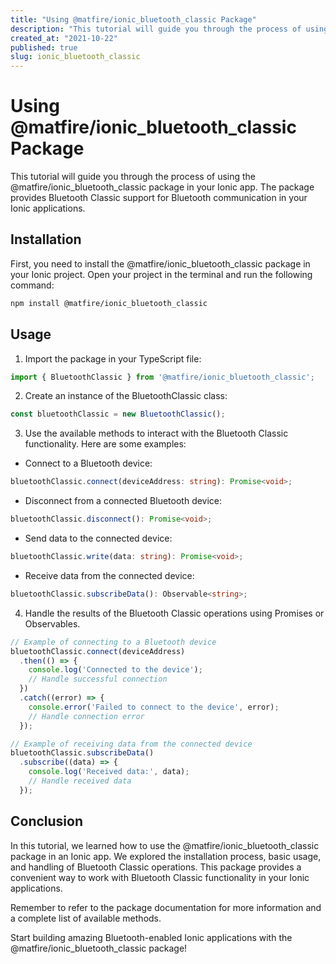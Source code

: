 ```yaml
---
title: "Using @matfire/ionic_bluetooth_classic Package"
description: "This tutorial will guide you through the process of using the @matfire/ionic_bluetooth_classic package in your Ionic app."
created_at: "2021-10-22"
published: true
slug: ionic_bluetooth_classic
---
```


# Using @matfire/ionic_bluetooth_classic Package

This tutorial will guide you through the process of using the @matfire/ionic_bluetooth_classic package in your Ionic app. The package provides Bluetooth Classic support for Bluetooth communication in your Ionic applications.

## Installation

First, you need to install the @matfire/ionic_bluetooth_classic package in your Ionic project. Open your project in the terminal and run the following command:

```bash
npm install @matfire/ionic_bluetooth_classic
```

## Usage

1. Import the package in your TypeScript file:

```typescript
import { BluetoothClassic } from '@matfire/ionic_bluetooth_classic';
```

2. Create an instance of the BluetoothClassic class:

```typescript
const bluetoothClassic = new BluetoothClassic();
```

3. Use the available methods to interact with the Bluetooth Classic functionality. Here are some examples:

- Connect to a Bluetooth device:

```typescript
bluetoothClassic.connect(deviceAddress: string): Promise<void>;
```

- Disconnect from a connected Bluetooth device:

```typescript
bluetoothClassic.disconnect(): Promise<void>;
```

- Send data to the connected device:

```typescript
bluetoothClassic.write(data: string): Promise<void>;
```

- Receive data from the connected device:

```typescript
bluetoothClassic.subscribeData(): Observable<string>;
```

4. Handle the results of the Bluetooth Classic operations using Promises or Observables.

```typescript
// Example of connecting to a Bluetooth device
bluetoothClassic.connect(deviceAddress)
  .then(() => {
    console.log('Connected to the device');
    // Handle successful connection
  })
  .catch((error) => {
    console.error('Failed to connect to the device', error);
    // Handle connection error
  });
```

```typescript
// Example of receiving data from the connected device
bluetoothClassic.subscribeData()
  .subscribe((data) => {
    console.log('Received data:', data);
    // Handle received data
  });
```

## Conclusion

In this tutorial, we learned how to use the @matfire/ionic_bluetooth_classic package in an Ionic app. We explored the installation process, basic usage, and handling of Bluetooth Classic operations. This package provides a convenient way to work with Bluetooth Classic functionality in your Ionic applications.

Remember to refer to the package documentation for more information and a complete list of available methods.

Start building amazing Bluetooth-enabled Ionic applications with the @matfire/ionic_bluetooth_classic package!